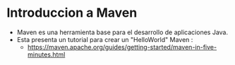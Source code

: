 # Introduccion a Maven

- Maven es una herramienta base para el desarrollo de aplicaciones Java.
- Esta presenta un tutorial para crear un "HelloWorld" Maven :
    * https://maven.apache.org/guides/getting-started/maven-in-five-minutes.html
